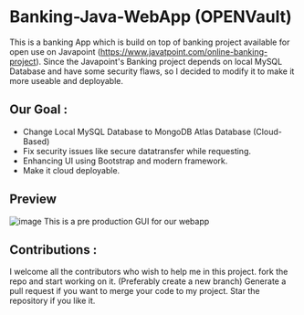# Banking-Java-WebApp (OPENVault)

This is a banking App  which is build on top of banking project available for open use on Javapoint (https://www.javatpoint.com/online-banking-project). 
Since the Javapoint's Banking project depends on local MySQL Database and have some security flaws, so I decided to modify it to make it more useable and deployable.

## Our Goal :
* Change Local MySQL Database to MongoDB Atlas Database (Cloud-Based)
* Fix security issues like secure datatransfer while requesting.
* Enhancing UI using Bootstrap and modern framework.
* Make it cloud deployable.

## Preview
![image](https://user-images.githubusercontent.com/72097846/131550271-589897ca-4b8e-4296-81b2-d2c26d05f3af.png)
This is a pre production GUI for our webapp

## Contributions :
I welcome all the contributors who wish to help me in this project.
fork the repo and start working on it. (Preferably create a new branch)
Generate a pull request if you want to merge your code to my project.
Star the repository if you like it. 
